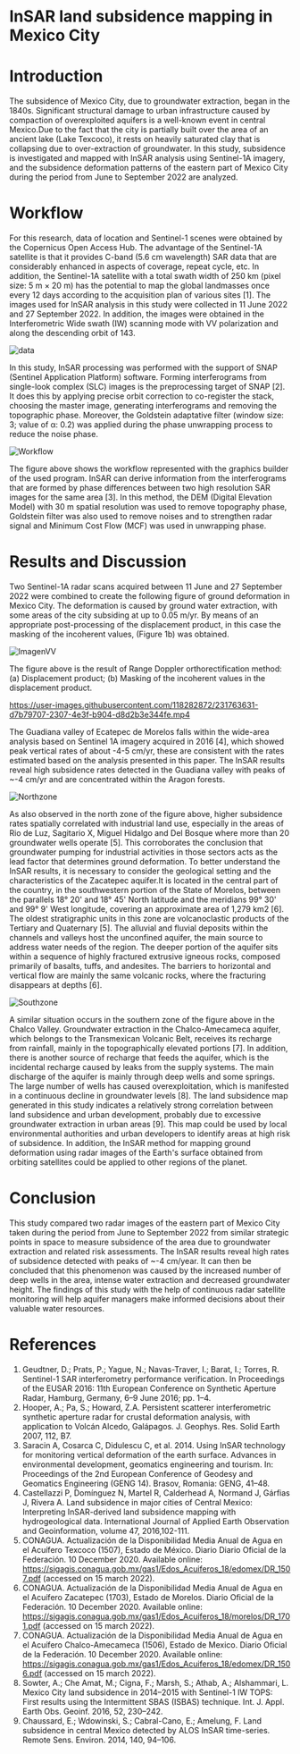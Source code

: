 # InSAR land subsidence mapping in Mexico City

# Introduction
The subsidence of Mexico City, due to groundwater extraction, began in the 1840s. Significant structural damage to urban infrastructure caused by compaction of overexploited aquifers is a well-known event in central Mexico.Due to the fact that the city is partially built over the area of an ancient lake (Lake Texcoco), it rests on heavily saturated clay that is collapsing due to over-extraction of groundwater.  In this study, subsidence is investigated and mapped with InSAR analysis using Sentinel-1A imagery, and the subsidence deformation patterns of the eastern part of Mexico City during the period from June to September 2022 are analyzed.

# Workflow
For this research, data of location and Sentinel-1 scenes were obtained by the Copernicus Open Access Hub. The advantage of the Sentinel-1A satellite is that it provides C-band (5.6 cm wavelength) SAR data that are considerably enhanced in aspects of coverage, repeat cycle, etc. In addition, the Sentinel-1A satellite with a total swath width of 250 km (pixel size: 5 m × 20 m) has the potential to map the global landmasses once every 12 days according to the acquisition plan of various sites [1]. The images used for InSAR analysis in this study were collected in 11 June 2022 and 27 September 2022. In addition, the images were obtained in the Interferometric Wide swath (IW) scanning mode with VV polarization and along the descending orbit of 143.

![data](https://user-images.githubusercontent.com/118282872/231750806-f9b651f6-1701-4f8b-a264-f3a38e5ba83d.png)

In this study, InSAR processing was performed with the support of SNAP (Sentinel Application Platform) software. Forming interferograms from single-look complex (SLC) images is the preprocessing target of SNAP [2]. It does this by applying precise orbit correction to co-register the stack, choosing the master image, generating interferograms and removing the topographic phase. Moreover, the Goldstein adaptative filter (window size: 3; value of α: 0.2) was applied during the phase unwrapping process to reduce the noise phase.

![Workflow](https://user-images.githubusercontent.com/118282872/231753042-4a5adbee-c45d-454a-b720-6af29c7ced78.png)

The figure above shows the workflow represented with the graphics builder of the used program. InSAR can derive information from the interferograms that are formed by phase differences between two high resolution SAR images for the same area [3]. In this method, the DEM (Digital Elevation Model) with 30 m spatial resolution was used to remove topography phase, Goldstein filter was also used to remove noises and to strengthen radar signal and Minimum Cost Flow (MCF) was used in unwrapping phase.

# Results and Discussion
Two Sentinel-1A radar scans acquired between 11 June and 27 September 2022 were combined to create the following figure of ground deformation in Mexico City. The deformation is caused by ground water extraction, with some areas of the city subsiding at up to 0.05 m/yr. By means of an appropriate post-processing of the displacement product, in this case the masking of the incoherent values, (Figure 1b) was obtained.

![ImagenVV](https://user-images.githubusercontent.com/118282872/231756659-7287292d-4aa7-499b-869c-f404da913755.png)

The figure above is the result of Range Doppler orthorectification method: (a) Displacement product; (b) Masking of the incoherent values in the displacement product.

https://user-images.githubusercontent.com/118282872/231763631-d7b79707-2307-4e3f-b904-d8d2b3e344fe.mp4

The Guadiana valley of Ecatepec de Morelos falls within the wide-area analysis based on Sentinel 1A imagery acquired in 2016 [4], which showed peak vertical rates of about -4-5 cm/yr, these are consistent with the rates estimated based on the analysis presented in this paper. The InSAR results reveal high subsidence rates detected in the Guadiana valley with peaks of ~-4 cm/yr and are concentrated within the Aragon forests.

![Northzone](https://user-images.githubusercontent.com/118282872/231768206-02fc7ae3-f094-4303-9ff4-60595ba44a35.png)

As also observed in the north zone of the figure above, higher subsidence rates spatially correlated with industrial land use, especially in the areas of Rio de Luz, Sagitario X, Miguel Hidalgo and Del Bosque where more than 20 groundwater wells operate [5]. This corroborates the conclusion that groundwater pumping for industrial activities in those sectors acts as the lead factor that determines ground deformation.
To better understand the InSAR results, it is necessary to consider the geological setting and the characteristics of the Zacatepec aquifer.It is located in the central part of the country, in the southwestern portion of the State of Morelos, between the parallels 18° 20' and 18° 45' North latitude and the meridians 99° 30' and 99° 9' West longitude, covering an approximate area of 1,279 km2 [6].
The oldest stratigraphic units in this zone are volcanoclastic products of the Tertiary and Quaternary [5]. The alluvial and fluvial deposits within the channels and valleys host the unconfined aquifer, the main source to address water needs of the region. The deeper portion of the aquifer sits within a sequence of highly fractured extrusive igneous rocks, composed primarily of basalts, tuffs, and andesites. The barriers to horizontal and vertical flow are mainly the same volcanic rocks, where the fracturing disappears at depths [6].

![Southzone](https://user-images.githubusercontent.com/118282872/231768300-53228323-4e5e-4e89-9e8e-724fa2c71fa3.png)

A similar situation occurs in the southern zone of the figure above in the Chalco Valley. Groundwater extraction in the Chalco-Amecameca aquifer, which belongs to the Transmexican Volcanic Belt, receives its recharge from rainfall, mainly in the topographically elevated portions [7]. In addition, there is another source of recharge that feeds the aquifer, which is the incidental recharge caused by leaks from the supply systems. The main discharge of the aquifer is mainly through deep wells and some springs. The large number of wells has caused overexploitation, which is manifested in a continuous decline in groundwater levels [8].
The land subsidence map generated in this study indicates a relatively strong correlation between land subsidence and urban development, probably due to excessive groundwater extraction in urban areas [9]. This map could be used by local environmental authorities and urban developers to identify areas at high risk of subsidence. In addition, the InSAR method for mapping ground deformation using radar images of the Earth's surface obtained from orbiting satellites could be applied to other regions of the planet.

# Conclusion
This study compared two radar images of the eastern part of Mexico City taken during the period from June to September 2022 from similar strategic points in space to measure subsidence of the area due to groundwater extraction and related risk assessments. The InSAR results reveal high rates of subsidence detected with peaks of ~-4 cm/year. It can then be concluded that this phenomenon was caused by the increased number of deep wells in the area, intense water extraction and decreased groundwater height. 
The findings of this study with the help of continuous radar satellite monitoring will help aquifer managers make informed decisions about their valuable water resources.

# References
1. Geudtner, D.; Prats, P.; Yague, N.; Navas-Traver, I.; Barat, I.; Torres, R. Sentinel-1 SAR interferometry performance verification. In Proceedings of the EUSAR 2016: 11th European Conference on Synthetic Aperture Radar, Hamburg, Germany, 6–9 June 2016; pp. 1–4.
2. Hooper, A.; Pa, S.; Howard, Z.A. Persistent scatterer interferometric synthetic aperture radar for crustal deformation analysis, with application to Volcán Alcedo, Galápagos. J. Geophys. Res. Solid Earth 2007, 112, B7.
3. Saracin A, Cosarca C, Didulescu C, et al. 2014. Using InSAR technology for monitoring vertical deformation of the earth surface. Advances in environmental development, geomatics engineering and tourism. In: Proceedings of the 2nd European Conference of Geodesy and Geomatics Engineering (GENG 14). Brasov, Romania: GENG, 41–48.
4. Castellazzi P, Domínguez N, Martel R, Calderhead A, Normand J, Gárfias J, Rivera A. Land subsidence in major cities of Central Mexico: Interpreting InSAR-derived land subsidence mapping with hydrogeological data. International Journal of Applied Earth Observation and Geoinformation, volume 47, 2016,102-111.
5. CONAGUA. Actualización de la Disponibilidad Media Anual de Agua en el Acuífero Texcoco (1507), Estado de México. Diario Diario Oficial de la Federación. 10 December 2020. Available online: https://sigagis.conagua.gob.mx/gas1/Edos_Acuiferos_18/edomex/DR_1507.pdf (accessed on 15 march 2022).
6. CONAGUA. Actualización de la Disponibilidad Media Anual de Agua en el Acuífero Zacatepec (1703), Estado de Morelos. Diario Oficial de la Federación. 10 December 2020. Available online: https://sigagis.conagua.gob.mx/gas1/Edos_Acuiferos_18/morelos/DR_1701.pdf (accessed on 15 march 2022).
7. CONAGUA. Actualización de la Disponibilidad Media Anual de Agua en el Acuífero Chalco-Amecameca (1506), Estado de Mexico. Diario Oficial de la Federación. 10 December 2020. Available online: https://sigagis.conagua.gob.mx/gas1/Edos_Acuiferos_18/edomex/DR_1506.pdf (accessed on 15 march 2022). 
8. Sowter, A.; Che Amat, M.; Cigna, F.; Marsh, S.; Athab, A.; Alshammari, L. Mexico City land subsidence in 2014–2015 with Sentinel-1 IW TOPS: First results using the Intermittent SBAS (ISBAS) technique. Int. J. Appl. Earth Obs. Geoinf. 2016, 52, 230–242.
9. Chaussard, E.; Wdowinski, S.; Cabral-Cano, E.; Amelung, F. Land subsidence in central Mexico detected by ALOS InSAR time-series. Remote Sens. Environ. 2014, 140, 94–106.
